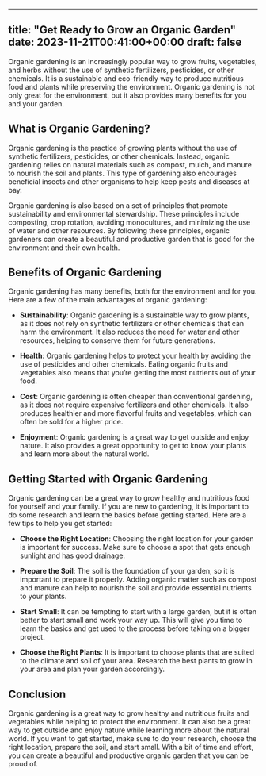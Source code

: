 
---
title: "Get Ready to Grow an Organic Garden"
date: 2023-11-21T00:41:00+00:00
draft: false
---

Organic gardening is an increasingly popular way to grow fruits, vegetables, and herbs without the use of synthetic fertilizers, pesticides, or other chemicals. It is a sustainable and eco-friendly way to produce nutritious food and plants while preserving the environment. Organic gardening is not only great for the environment, but it also provides many benefits for you and your garden. 

## What is Organic Gardening?
Organic gardening is the practice of growing plants without the use of synthetic fertilizers, pesticides, or other chemicals. Instead, organic gardening relies on natural materials such as compost, mulch, and manure to nourish the soil and plants. This type of gardening also encourages beneficial insects and other organisms to help keep pests and diseases at bay.

Organic gardening is also based on a set of principles that promote sustainability and environmental stewardship. These principles include composting, crop rotation, avoiding monocultures, and minimizing the use of water and other resources. By following these principles, organic gardeners can create a beautiful and productive garden that is good for the environment and their own health.

## Benefits of Organic Gardening
Organic gardening has many benefits, both for the environment and for you. Here are a few of the main advantages of organic gardening:

- **Sustainability**: Organic gardening is a sustainable way to grow plants, as it does not rely on synthetic fertilizers or other chemicals that can harm the environment. It also reduces the need for water and other resources, helping to conserve them for future generations.

- **Health**: Organic gardening helps to protect your health by avoiding the use of pesticides and other chemicals. Eating organic fruits and vegetables also means that you’re getting the most nutrients out of your food.

- **Cost**: Organic gardening is often cheaper than conventional gardening, as it does not require expensive fertilizers and other chemicals. It also produces healthier and more flavorful fruits and vegetables, which can often be sold for a higher price.

- **Enjoyment**: Organic gardening is a great way to get outside and enjoy nature. It also provides a great opportunity to get to know your plants and learn more about the natural world.

## Getting Started with Organic Gardening
Organic gardening can be a great way to grow healthy and nutritious food for yourself and your family. If you are new to gardening, it is important to do some research and learn the basics before getting started. Here are a few tips to help you get started:

- **Choose the Right Location**: Choosing the right location for your garden is important for success. Make sure to choose a spot that gets enough sunlight and has good drainage.

- **Prepare the Soil**: The soil is the foundation of your garden, so it is important to prepare it properly. Adding organic matter such as compost and manure can help to nourish the soil and provide essential nutrients to your plants.

- **Start Small**: It can be tempting to start with a large garden, but it is often better to start small and work your way up. This will give you time to learn the basics and get used to the process before taking on a bigger project.

- **Choose the Right Plants**: It is important to choose plants that are suited to the climate and soil of your area. Research the best plants to grow in your area and plan your garden accordingly.

## Conclusion
Organic gardening is a great way to grow healthy and nutritious fruits and vegetables while helping to protect the environment. It can also be a great way to get outside and enjoy nature while learning more about the natural world. If you want to get started, make sure to do your research, choose the right location, prepare the soil, and start small. With a bit of time and effort, you can create a beautiful and productive organic garden that you can be proud of.